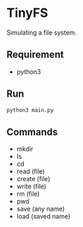 # TinyFS
Simulating a file system.

## Requirement
- python3

## Run
``` bash
python3 main.py
```

## Commands
- mkdir
- ls
- cd
- read (file)
- create (file)
- write (file)
- rm (file)
- pwd
- save (any name)
- load (saved name)

